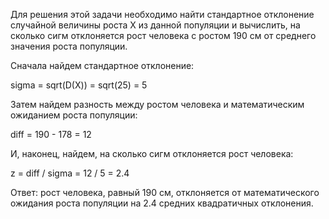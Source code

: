 Для решения этой задачи необходимо найти стандартное отклонение случайной величины роста X из данной популяции и вычислить, на сколько сигм отклоняется рост человека с ростом 190 см от среднего значения роста популяции.

Сначала найдем стандартное отклонение:

sigma = sqrt(D(X)) = sqrt(25) = 5

Затем найдем разность между ростом человека и математическим ожиданием роста популяции:

diff = 190 - 178 = 12

И, наконец, найдем, на сколько сигм отклоняется рост человека:

z = diff / sigma = 12 / 5 = 2.4

Ответ:
 рост человека, равный 190 см, отклоняется от математического ожидания роста популяции на 2.4 средних квадратичных отклонения.